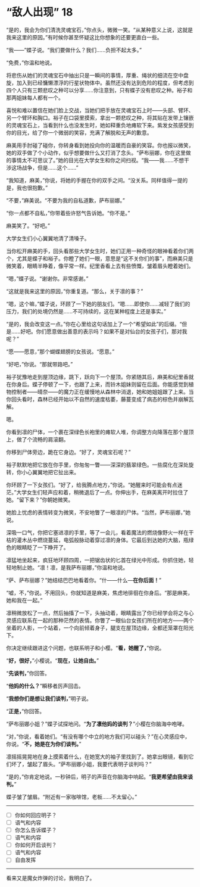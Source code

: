 # “敌人出现” 18

“是的，我会为你们清洗灵魂宝石，”你点头，微微一笑。“从某种意义上说，这就是我来这里的原因。”有时候你甚至怀疑这比你想象的还要更直白一些。

“我——”蝶子说。“我们要做什么？我们......负担不起太多。”

“免费，”你温和地说。

将悲伤从她们的灵魂宝石中抽出只是一瞬间的事情，厚重、绳状的细流在空中盘旋，加入到已经慵懒漂浮的行星状物体中。虽然还没有达到危险的程度，但考虑到四个人只有三颗悲叹之种可以分享......你注意到，只有蝶子没有悲叹之种。裕子和那两姐妹每人都有一个。

喜悦和难以置信在她们脸上交战，当她们把手放在灵魂宝石上时——头部、臂环、另一个臂环和胸口。裕子在口袋里摸索，拿出一颗悲叹之种，将其贴在发带上镶嵌的灵魂宝石上，当看到什么也没发生时，她如释重负地瘫软下来。紫发女孩感受到你的目光，给了你一个微弱的笑容，充满了解脱和无声的歉意。

麻美用手肘碰了碰你，你转身看到她投向你的温暖而自豪的笑容。你也报以微笑，她的双手做了个小动作，似乎想要做什么又打消了念头。“萨布丽娜，你在这里做的事情太不可思议了。”她的目光在大学女生和你之间扫视。“我——我......不想干涉这场战争，但是......这个......”

“我知道，麻美，”你说，将她的手握在你的双手之间。“没关系。同样值得一提的是，我也很抱歉。”

“不要，”麻美说。“不要为我的自私道歉，萨布丽娜。”

“你一点都不自私，”你带着些许怒气告诉她。“你不是。”

麻美笑了。“好吧。”

大学女生们小心翼翼地清了清嗓子。

当你松开麻美的手，回头看那些大学女生时，她们正用一种奇怪的眼神看着你们两个，尤其是蝶子和裕子。你瞪了她们一眼，意思是“这不关你们的事”，而麻美只是微笑着，眼睛半睁着，像平常一样。纪里香看上去有些愤慨，皱着眉头瞪着她们。

“嗯，”蝶子说。“谢谢你。非常感谢。”

“这就是我来这里的原因，”你重复道。“那么，关于凛的事？”

“嗯，这个嘛，”蝶子说，环顾了一下她的朋友们。“嗯......即使你......减轻了我们的压力，我们的处境仍然是......不可持续的，这在某种程度上还是事实。”

“是的，我会改变这一点。”你在心里给这句话加上了一个“希望如此”的后缀。“但是......好吧。你们愿意做出善意的表示吗？如果不是对仙台的女孩子们，那对我呢？”

“愿——愿意，”那个蝴蝶翅膀的女孩说。“愿意。”

“好吧，”你说。“那就带路吧。”

裕子犹豫地走到屋顶边缘，跳下，跃向下一个屋顶。你紧随其后，麻美和纪里香就在你身后。蝶子停顿了一下，也跟了上来，而铃木姐妹则留在后面。你能感觉到植物控制者——晴奈——的魔力正在缓慢地从森林中消退，她和她姐姐跟了上来。当你回头看时，森林已经开始以不自然的速度枯萎，藤蔓变成了病态的棕色并崩解瓦解。

嗯。

你看到凛的尸体，一个裹在深绿色长袍里的瘫软人堆，你调整方向降落在那个屋顶上，做了个流畅的肩滚翻。

你移到尸体旁边，跪在它身边。“好了，灵魂宝石呢？”

裕子默默地把它放在你手里，你匆匆一瞥——深深的翡翠绿色。一些腐化在深处旋转，你小心翼翼地把它扯出来。

你环顾了一下女孩们。“好了，给我腾点地方，”你说。“她醒来时可能会有点迷茫。”大学女生们轻声应和着，稍微退后了一点。你伸出手，在麻美离开时拉住了她。“留下来？”你朝她微笑。

她脸上忧虑的表情转变为微笑，不安地瞥了一眼凛的尸体。“当然，萨布丽娜，”她说。

深吸一口气，你把它塞进凛的手里，等了一会儿，看着魔法的燃烧像野火一样在干枯的灌木丛中燃烧蔓延，电弧般脉动着穿过凛的身体。它最后到达她的大脑，瓶绿色的眼睛眨了一下睁开了。

凛猛地坐起来，疯狂地环顾四周，一把锯齿状的匕首在绿光中形成。你抓住她，轻轻地制止她。“凛！凛，是我萨布丽娜，”你温和地说。

“萨、萨布丽娜？”她结结巴巴地看着你。“什——什么—**在你后面！**”

“嘘，不，”你说。不用回头，你就知道是麻美，焦虑地徘徊在你身后。“那是麻美，她和我在一起。”

凛稍微放松了一点，然后抽搐了一下，头抽动着，眼睛露出了你已经学会将之与心灵感应联系在一起的那种茫然的表情。你瞥了一眼仙台女孩们所在的地方——两个坐着的人影，一个站着，一个向前倾着身子，腿支在屋顶边缘，全都还笼罩在阳光下。

你决定继续跟进这个问题，也联系明子和小樱。“**看，她醒了，**”你说。

“**好，很好，**”小樱说。“**现在，让她自由。**”

“**先谈判，**”你回答。

“**他妈的什么？**”瞬移者厉声回击。

“**我想你们是想让我们谈判，**”明子说。

“**正是，**”你回答。

“萨布丽娜小姐？”蝶子试探地问。“**为了凛他妈的谈判？**”小樱在你脑海中咆哮。

“对，”你说，看着她们。“有没有哪个中立的地方我们可以碰头？”在心灵感应中，你说。“**不，她是在为你们谈判。**”

凛摇摇晃晃地在身上摸索着什么，在她宽大的袖子里找到了。她拿出眼镜，看到它们坏了，皱起了眉头。“萨布丽娜小姐，我要代表明子谈判吗？”

“是的，”你肯定地说。一秒钟后，明子的声音在你脑海中响起。“**我更希望由我来谈判。**”

蝶子皱了皱眉。“附近有一家咖啡馆，老板......不太留心。”

---

- [ ] 你如何回应明子？
- [ ] 语气和内容
- [ ] 你怎么告诉蝶子？
- [ ] 语气和内容  
- [ ] 你如何开启谈判？
- [ ] 语气和内容
- [ ] 自由发挥

---

看来又是魔女炸弹的讨论，我明白了。
